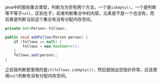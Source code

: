 java中的那些集合类型，判断为为空有两个方法，一个是`isEmpty()`，一个是判断等不等于`null`，区别在于，前者判断集合中的内容，元素是不是一个也没有，而后者是判断当前这个集合有没有分配内存空间。

```java
private Set<Person> follows;

public void addFollow(Person person) {
	if (follows == null) {
	    follows = new HashSet<>();
	}
	follows.add(person);
}
```
之前我判断那里用的是`if(follows.isEmpty())`，然后就抛出空指针异常，应该使用`null`判断有没有分配内存空间。
